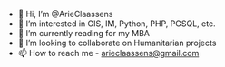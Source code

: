- 👋 Hi, I’m @ArieClaassens
- 👀 I’m interested in GIS, IM, Python, PHP, PGSQL, etc.
- 🌱 I’m currently reading for my MBA
- 💞️ I’m looking to collaborate on Humanitarian projects
- 📫 How to reach me - arieclaassens@gmail.com

<!---
ArieClaassens/ArieClaassens is a ✨ special ✨ repository because its `README.md` (this file) appears on your GitHub profile.
You can click the Preview link to take a look at your changes.
--->
